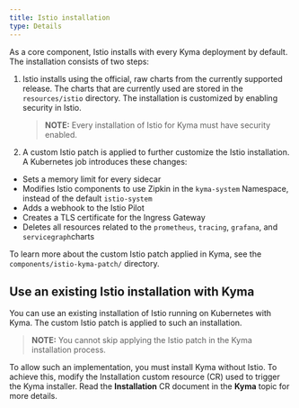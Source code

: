 ```yaml
---
title: Istio installation
type: Details
---
```


As a core component, Istio installs with every Kyma deployment by default. The installation consists of two steps:

1. Istio installs using the official, raw charts from the currently supported release. The charts that are currently 
used are stored in the `resources/istio` directory. The installation is customized by enabling security in Istio.
    >**NOTE:** Every installation of Istio for Kyma must have security enabled.

2. A custom Istio patch is applied to further customize the Istio installation. A Kubernetes job introduces these 
changes:
  - Sets a memory limit for every sidecar
  - Modifies Istio components to use Zipkin in the `kyma-system` Namespace, instead of the default `istio-system`
  - Adds a webhook to the Istio Pilot
  - Creates a TLS certificate for the Ingress Gateway
  - Deletes all resources related to the `prometheus`, `tracing`, `grafana`, and `servicegraph`charts

To learn more about the custom Istio patch applied in Kyma, see the `components/istio-kyma-patch/` directory. 

## Use an existing Istio installation with Kyma

You can use an existing installation of Istio running on Kubernetes with Kyma. The custom Istio patch is applied to such 
an installation.

>**NOTE:** You cannot skip applying the Istio patch in the Kyma installation process.

To allow such an implementation, you must install Kyma without Istio. To achieve this, modify the Installation custom 
resource (CR) used to trigger the Kyma installer. Read the **Installation** CR document in the **Kyma** 
topic for more details.
